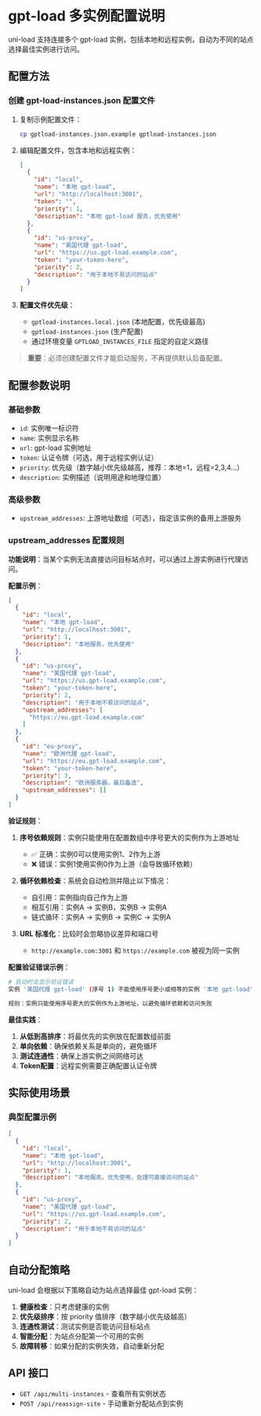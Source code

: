 # gpt-load 多实例配置说明

uni-load 支持连接多个 gpt-load 实例，包括本地和远程实例，自动为不同的站点选择最佳实例进行访问。

## 配置方法

### 创建 gpt-load-instances.json 配置文件

1. 复制示例配置文件：

   ```bash
   cp gptload-instances.json.example gptload-instances.json
   ```

2. 编辑配置文件，包含本地和远程实例：

   ```json
   [
     {
       "id": "local",
       "name": "本地 gpt-load",
       "url": "http://localhost:3001",
       "token": "",
       "priority": 1,
       "description": "本地 gpt-load 服务，优先使用"
     },
     {
       "id": "us-proxy",
       "name": "美国代理 gpt-load",
       "url": "https://us.gpt-load.example.com",
       "token": "your-token-here",
       "priority": 2,
       "description": "用于本地不易访问的站点"
     }
   ]
   ```

3. **配置文件优先级**：
   - `gptload-instances.local.json` (本地配置，优先级最高)
   - `gptload-instances.json` (生产配置)
   - 通过环境变量 `GPTLOAD_INSTANCES_FILE` 指定的自定义路径

> **重要**：必须创建配置文件才能启动服务，不再提供默认后备配置。

## 配置参数说明

### 基础参数
- `id`: 实例唯一标识符
- `name`: 实例显示名称
- `url`: gpt-load 实例地址
- `token`: 认证令牌（可选，用于远程实例认证）
- `priority`: 优先级（数字越小优先级越高，推荐：本地=1，远程=2,3,4...）
- `description`: 实例描述（说明用途和地理位置）

### 高级参数
- `upstream_addresses`: 上游地址数组（可选），指定该实例的备用上游服务

### upstream_addresses 配置规则

**功能说明**：当某个实例无法直接访问目标站点时，可以通过上游实例进行代理访问。

**配置示例**：
```json
[
  {
    "id": "local",
    "name": "本地 gpt-load", 
    "url": "http://localhost:3001",
    "priority": 1,
    "description": "本地服务，优先使用"
  },
  {
    "id": "us-proxy",
    "name": "美国代理 gpt-load",
    "url": "https://us.gpt-load.example.com",
    "token": "your-token-here",
    "priority": 2,
    "description": "用于本地不易访问的站点",
    "upstream_addresses": [
      "https://eu.gpt-load.example.com"
    ]
  },
  {
    "id": "eu-proxy", 
    "name": "欧洲代理 gpt-load",
    "url": "https://eu.gpt-load.example.com",
    "token": "your-token-here",
    "priority": 3,
    "description": "欧洲服务器，最后备选",
    "upstream_addresses": []
  }
]
```

**验证规则**：
1. **序号依赖规则**：实例只能使用在配置数组中序号更大的实例作为上游地址
   - ✅ 正确：实例0可以使用实例1、2作为上游
   - ❌ 错误：实例1使用实例0作为上游（会导致循环依赖）

2. **循环依赖检查**：系统会自动检测并阻止以下情况：
   - 自引用：实例指向自己作为上游
   - 相互引用：实例A → 实例B，实例B → 实例A
   - 链式循环：实例A → 实例B → 实例C → 实例A

3. **URL 标准化**：比较时会忽略协议差异和端口号
   - `http://example.com:3001` 和 `https://example.com` 被视为同一实例

**配置验证错误示例**：
```bash
# 启动时会显示验证错误
实例 '美国代理 gpt-load' (序号 1) 不能使用序号更小或相等的实例 '本地 gpt-load' (序号 0, http://localhost:3001) 作为上游地址

规则：实例只能使用序号更大的实例作为上游地址，以避免循环依赖和访问失败
```

**最佳实践**：
1. **从低到高排序**：将最优先的实例放在配置数组前面
2. **单向依赖**：确保依赖关系是单向的，避免循环
3. **测试连通性**：确保上游实例之间网络可达
4. **Token配置**：远程实例需要正确配置认证令牌

## 实际使用场景

### 典型配置示例

```json
[
  {
    "id": "local",
    "name": "本地 gpt-load",
    "url": "http://localhost:3001",
    "priority": 1,
    "description": "本地服务，优先使用，处理可直接访问的站点"
  },
  {
    "id": "us-proxy",
    "name": "美国代理 gpt-load",
    "url": "https://us.gpt-load.example.com",
    "priority": 2,
    "description": "用于本地不易访问的站点"
  }
]
```

## 自动分配策略

uni-load 会根据以下策略自动为站点选择最佳 gpt-load 实例：

1. **健康检查**：只考虑健康的实例
2. **优先级排序**：按 priority 值排序（数字越小优先级越高）
3. **连通性测试**：测试实例是否能访问目标站点
4. **智能分配**：为站点分配第一个可用的实例
5. **故障转移**：如果分配的实例失效，自动重新分配

## API 接口

- `GET /api/multi-instances` - 查看所有实例状态
- `POST /api/reassign-site` - 手动重新分配站点到实例
